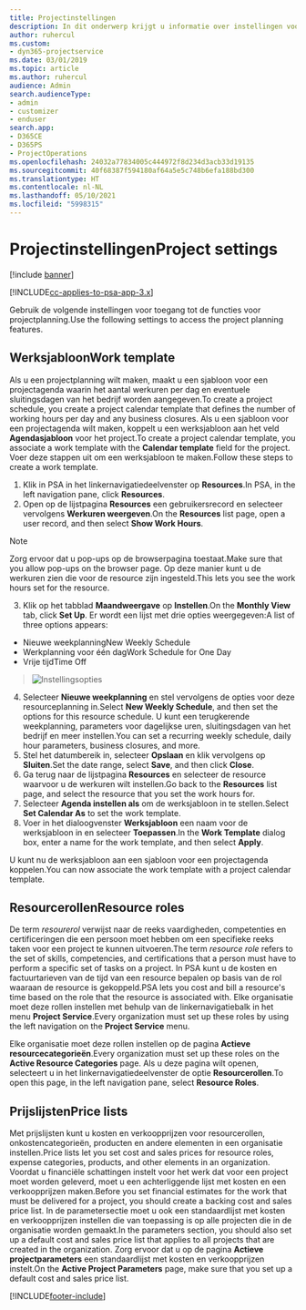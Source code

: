 ```yaml
---
title: Projectinstellingen
description: In dit onderwerp krijgt u informatie over instellingen voor projectbeheer.
author: ruhercul
ms.custom:
- dyn365-projectservice
ms.date: 03/01/2019
ms.topic: article
ms.author: ruhercul
audience: Admin
search.audienceType:
- admin
- customizer
- enduser
search.app:
- D365CE
- D365PS
- ProjectOperations
ms.openlocfilehash: 24032a77834005c444972f8d234d3acb33d19135
ms.sourcegitcommit: 40f68387f594180af64a5e5c748b6efa188bd300
ms.translationtype: HT
ms.contentlocale: nl-NL
ms.lasthandoff: 05/10/2021
ms.locfileid: "5998315"
---
```

# <a name="project-settings"></a><span data-ttu-id="682c1-103">Projectinstellingen</span><span class="sxs-lookup"><span data-stu-id="682c1-103">Project settings</span></span>

[!include [banner](../includes/psa-now-project-operations.md)]

[!INCLUDE[cc-applies-to-psa-app-3.x](../includes/cc-applies-to-psa-app-3x.md)]

<span data-ttu-id="682c1-104">Gebruik de volgende instellingen voor toegang tot de functies voor projectplanning.</span><span class="sxs-lookup"><span data-stu-id="682c1-104">Use the following settings to access the project planning features.</span></span>

## <a name="work-template"></a><span data-ttu-id="682c1-105">Werksjabloon</span><span class="sxs-lookup"><span data-stu-id="682c1-105">Work template</span></span>

<span data-ttu-id="682c1-106">Als u een projectplanning wilt maken, maakt u een sjabloon voor een projectagenda waarin het aantal werkuren per dag en eventuele sluitingsdagen van het bedrijf worden aangegeven.</span><span class="sxs-lookup"><span data-stu-id="682c1-106">To create a project schedule, you create a project calendar template that defines the number of working hours per day and any business closures.</span></span> <span data-ttu-id="682c1-107">Als u een sjabloon voor een projectagenda wilt maken, koppelt u een werksjabloon aan het veld **Agendasjabloon** voor het project.</span><span class="sxs-lookup"><span data-stu-id="682c1-107">To create a project calendar template, you associate a work template with the **Calendar template** field for the project.</span></span> <span data-ttu-id="682c1-108">Voer deze stappen uit om een werksjabloon te maken.</span><span class="sxs-lookup"><span data-stu-id="682c1-108">Follow these steps to create a work template.</span></span>

1. <span data-ttu-id="682c1-109">Klik in PSA in het linkernavigatiedeelvenster op **Resources**.</span><span class="sxs-lookup"><span data-stu-id="682c1-109">In PSA, in the left navigation pane, click **Resources**.</span></span> 
2. <span data-ttu-id="682c1-110">Open op de lijstpagina **Resources** een gebruikersrecord en selecteer vervolgens **Werkuren weergeven**.</span><span class="sxs-lookup"><span data-stu-id="682c1-110">On the **Resources** list page, open a user record, and then select **Show Work Hours**.</span></span>

  > [!NOTE]
  > <span data-ttu-id="682c1-111">Zorg ervoor dat u pop-ups op de browserpagina toestaat.</span><span class="sxs-lookup"><span data-stu-id="682c1-111">Make sure that you allow pop-ups on the browser page.</span></span> <span data-ttu-id="682c1-112">Op deze manier kunt u de werkuren zien die voor de resource zijn ingesteld.</span><span class="sxs-lookup"><span data-stu-id="682c1-112">This lets you see the work hours set for the resource.</span></span>
  
3. <span data-ttu-id="682c1-113">Klik op het tabblad **Maandweergave** op **Instellen**.</span><span class="sxs-lookup"><span data-stu-id="682c1-113">On the **Monthly View** tab, click **Set Up**.</span></span> <span data-ttu-id="682c1-114">Er wordt een lijst met drie opties weergegeven:</span><span class="sxs-lookup"><span data-stu-id="682c1-114">A list of three options appears:</span></span> 

  - <span data-ttu-id="682c1-115">Nieuwe weekplanning</span><span class="sxs-lookup"><span data-stu-id="682c1-115">New Weekly Schedule</span></span>
  - <span data-ttu-id="682c1-116">Werkplanning voor één dag</span><span class="sxs-lookup"><span data-stu-id="682c1-116">Work Schedule for One Day</span></span>
  - <span data-ttu-id="682c1-117">Vrije tijd</span><span class="sxs-lookup"><span data-stu-id="682c1-117">Time Off</span></span>

> ![Instellingsopties](media/project-13.png)

4. <span data-ttu-id="682c1-119">Selecteer **Nieuwe weekplanning** en stel vervolgens de opties voor deze resourceplanning in.</span><span class="sxs-lookup"><span data-stu-id="682c1-119">Select **New Weekly Schedule**, and then set the options for this resource schedule.</span></span> <span data-ttu-id="682c1-120">U kunt een terugkerende weekplanning, parameters voor dagelijkse uren, sluitingsdagen van het bedrijf en meer instellen.</span><span class="sxs-lookup"><span data-stu-id="682c1-120">You can set a recurring weekly schedule, daily hour parameters, business closures, and more.</span></span>
5. <span data-ttu-id="682c1-121">Stel het datumbereik in, selecteer **Opslaan** en klik vervolgens op **Sluiten**.</span><span class="sxs-lookup"><span data-stu-id="682c1-121">Set the date range, select **Save**, and then click **Close**.</span></span> 
6. <span data-ttu-id="682c1-122">Ga terug naar de lijstpagina **Resources** en selecteer de resource waarvoor u de werkuren wilt instellen.</span><span class="sxs-lookup"><span data-stu-id="682c1-122">Go back to the **Resources** list page, and select the resource that you set the work hours for.</span></span> 
7. <span data-ttu-id="682c1-123">Selecteer **Agenda instellen als** om de werksjabloon in te stellen.</span><span class="sxs-lookup"><span data-stu-id="682c1-123">Select **Set Calendar As** to set the work template.</span></span> 
8. <span data-ttu-id="682c1-124">Voer in het dialoogvenster **Werksjabloon** een naam voor de werksjabloon in en selecteer **Toepassen**.</span><span class="sxs-lookup"><span data-stu-id="682c1-124">In the **Work Template** dialog box, enter a name for the work template, and then select **Apply**.</span></span> 

<span data-ttu-id="682c1-125">U kunt nu de werksjabloon aan een sjabloon voor een projectagenda koppelen.</span><span class="sxs-lookup"><span data-stu-id="682c1-125">You can now associate the work template with a project calendar template.</span></span>

## <a name="resource-roles"></a><span data-ttu-id="682c1-126">Resourcerollen</span><span class="sxs-lookup"><span data-stu-id="682c1-126">Resource roles</span></span>

<span data-ttu-id="682c1-127">De term *resourerol* verwijst naar de reeks vaardigheden, competenties en certificeringen die een persoon moet hebben om een specifieke reeks taken voor een project te kunnen uitvoeren.</span><span class="sxs-lookup"><span data-stu-id="682c1-127">The term *resource role* refers to the set of skills, competencies, and certifications that a person must have to perform a specific set of tasks on a project.</span></span> <span data-ttu-id="682c1-128">In PSA kunt u de kosten en factuurtarieven van de tijd van een resource bepalen op basis van de rol waaraan de resource is gekoppeld.</span><span class="sxs-lookup"><span data-stu-id="682c1-128">PSA lets you cost and bill a resource's time based on the role that the resource is associated with.</span></span> <span data-ttu-id="682c1-129">Elke organisatie moet deze rollen instellen met behulp van de linkernavigatiebalk in het menu **Project Service**.</span><span class="sxs-lookup"><span data-stu-id="682c1-129">Every organization must set up these roles by using the left navigation on the **Project Service** menu.</span></span>

<span data-ttu-id="682c1-130">Elke organisatie moet deze rollen instellen op de pagina **Actieve resourcecategorieën**.</span><span class="sxs-lookup"><span data-stu-id="682c1-130">Every organization must set up these roles on the **Active Resource Categories** page.</span></span> <span data-ttu-id="682c1-131">Als u deze pagina wilt openen, selecteert u in het linkernavigatiedeelvenster de optie **Resourcerollen**.</span><span class="sxs-lookup"><span data-stu-id="682c1-131">To open this page, in the left navigation pane, select **Resource Roles**.</span></span>

## <a name="price-lists"></a><span data-ttu-id="682c1-132">Prijslijsten</span><span class="sxs-lookup"><span data-stu-id="682c1-132">Price lists</span></span>

<span data-ttu-id="682c1-133">Met prijslijsten kunt u kosten en verkoopprijzen voor resourcerollen, onkostencategorieën, producten en andere elementen in een organisatie instellen.</span><span class="sxs-lookup"><span data-stu-id="682c1-133">Price lists let you set cost and sales prices for resource roles, expense categories, products, and other elements in an organization.</span></span> <span data-ttu-id="682c1-134">Voordat u financiële schattingen instelt voor het werk dat voor een project moet worden geleverd, moet u een achterliggende lijst met kosten en een verkoopprijzen maken.</span><span class="sxs-lookup"><span data-stu-id="682c1-134">Before you set financial estimates for the work that must be delivered for a project, you should create a backing cost and sales price list.</span></span> <span data-ttu-id="682c1-135">In de parametersectie moet u ook een standaardlijst met kosten en verkoopprijzen instellen die van toepassing is op alle projecten die in de organisatie worden gemaakt.</span><span class="sxs-lookup"><span data-stu-id="682c1-135">In the parameters section, you should also set up a default cost and sales price list that applies to all projects that are created in the organization.</span></span> <span data-ttu-id="682c1-136">Zorg ervoor dat u op de pagina **Actieve projectparameters** een standaardlijst met kosten en verkoopprijzen instelt.</span><span class="sxs-lookup"><span data-stu-id="682c1-136">On the **Active Project Parameters** page, make sure that you set up a default cost and sales price list.</span></span>


[!INCLUDE[footer-include](../includes/footer-banner.md)]